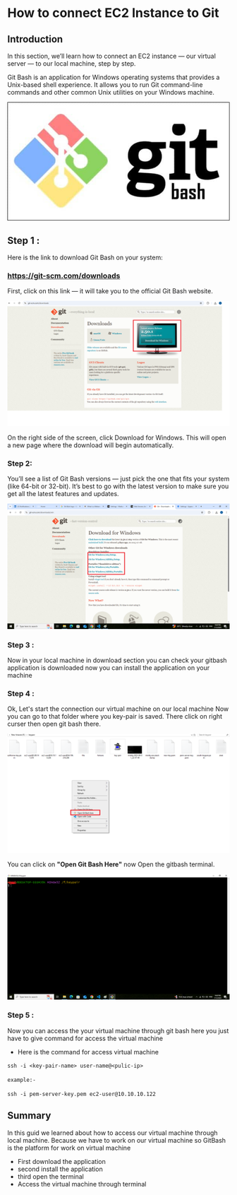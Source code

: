 # How to connect EC2 Instance to Git

## Introduction
In this section, we’ll learn how to connect an EC2 instance — our virtual server — to our local machine, step by step.

Git Bash is an application for Windows operating systems that provides a Unix-based shell experience. It allows you to run Git command-line commands and other common Unix utilities on your Windows machine.

![alt text](GitBashLogo.jpg)

## Step 1 :
Here is the link to download Git Bash on your system:

### https://git-scm.com/downloads

First, click on this link — it will take you to the official Git Bash website.

![alt text](download.png)

On the right side of the screen, click Download for Windows. This will open a new page where the download will begin automatically.

### Step 2: 
You’ll see a list of Git Bash versions — just pick the one that fits your system (like 64-bit or 32-bit). It’s best to go with the latest version to make sure you get all the latest features and updates.

![alt text](extantion.png)

### Step 3 :
Now in your local machine in download section you can check your gitbash application is downloaded now you can install the application on your machine 

### Step 4 :
Ok, Let's start the connection our virtual machine on our local machine 
Now you can go to that folder where you key-pair is saved. There click on right curser then open git bash there. 

![alt text](gitbashpath.png)

You can click on **"Open Git Bash Here"**
now Open the gitbash terminal. 

![alt text](bashterminal.png)

### Step 5 :
Now you can access the your virtual machine through git bash here 
you just have to give command for access the virtual machine 

- Here is the command for access virtual machine 

```
ssh -i <key-pair-name> user-name@<pulic-ip>

example:- 

ssh -i pem-server-key.pem ec2-user@10.10.10.122
```
## Summary

In this guid we learned about how to access our virtual machine through local machine. Because we have to work on our virtual machine so GitBash is the platform for work on virtual machine 
- First download the application 
- second install the application 
- third open the terminal 
- Access the virtual machine through terminal 
